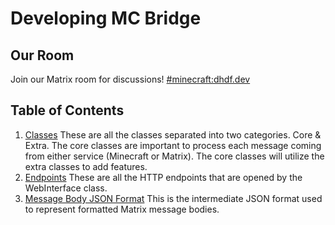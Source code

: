 # Developing MC Bridge
## Our Room
Join our Matrix room for discussions!
[#minecraft:dhdf.dev](https://matrix.to/#/!RUdwKvpeiDnWUyWSMJ:dhdf.dev?via=dhdf.dev)

## Table of Contents
 1. [Classes](./Classes.md) These are all the classes separated into two
 categories. Core & Extra. The core classes are important to process each
 message coming from either service (Minecraft or Matrix). The core classes
 will utilize the extra classes to add features.
 2. [Endpoints](./Endpoints.md) These are all the HTTP endpoints that are
 opened by the WebInterface class.
 3. [Message Body JSON Format](./BodyJson.md) This is the intermediate JSON
 format used to represent formatted Matrix message bodies.

